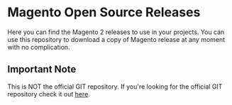 # Magento Open Source Releases

Here you can find the Magento 2 releases to use in your projects. You can use this repository to download a copy of Magento release at any moment with no complication.

## Important Note

This is NOT the official GIT repository. If you're looking for the official GIT repository check it out [here](https://github.com/magento/magento2).
